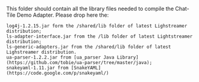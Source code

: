 This folder should contain all the library files needed to compile the Chat-Tile Demo Adapter. Please drop here the:

    log4j-1.2.15.jar form the /shared/lib folder of latest Lighstreamer distribution;
    ls-adapter-interface.jar from the /lib folder of latest Lightstreamer distribution;
    ls-generic-adapters.jar from the /shared/lib folder of latest Lighstreamer distribution.
    ua-parser-1.2.2.jar from [ua_parser Java Library](https://github.com/tobie/ua-parser/tree/master/java);
    snakeyaml-1.11.jar from [SnakeYAML](https://code.google.com/p/snakeyaml/)
    
